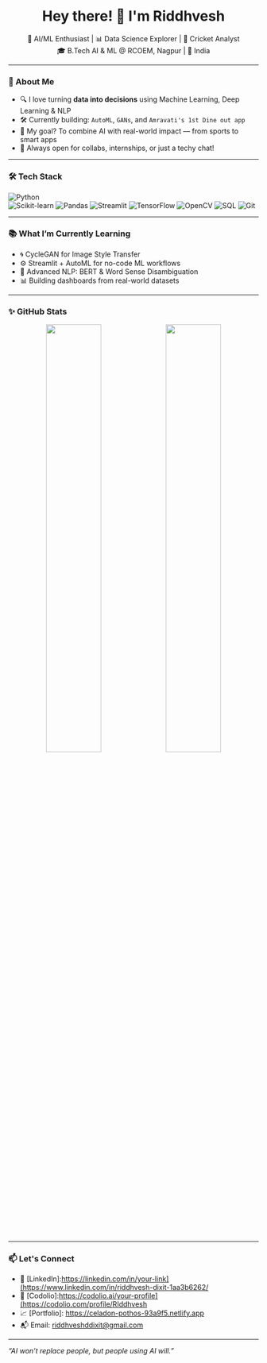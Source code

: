 <h1 align="center">Hey there! 👋 I'm Riddhvesh</h1>
<p align="center">
  🚀 AI/ML Enthusiast | 📊 Data Science Explorer | 🏏 Cricket Analyst<br>
  🎓 B.Tech AI & ML @ RCOEM, Nagpur | 📍 India
</p>

---

### 🧠 About Me

- 🔍 I love turning **data into decisions** using Machine Learning, Deep Learning & NLP  
- 🛠️ Currently building: `AutoML`, `GANs`, and `Amravati's 1st Dine out app`
- 🎯 My goal? To combine AI with real-world impact — from sports to smart apps  
- 💬 Always open for collabs, internships, or just a techy chat!

---

### 🛠️ Tech Stack

![Python](https://img.shields.io/badge/-Python-black?style=flat-square&logo=python)  
![Scikit-learn](https://img.shields.io/badge/-Scikit--learn-F7931E?style=flat-square&logo=scikit-learn&logoColor=white)
![Pandas](https://img.shields.io/badge/-Pandas-150458?style=flat-square&logo=pandas)
![Streamlit](https://img.shields.io/badge/-Streamlit-FF4B4B?style=flat-square&logo=streamlit&logoColor=white)
![TensorFlow](https://img.shields.io/badge/-TensorFlow-FF6F00?style=flat-square&logo=tensorflow)
![OpenCV](https://img.shields.io/badge/-OpenCV-5C3EE8?style=flat-square&logo=opencv)
![SQL](https://img.shields.io/badge/-SQL-4479A1?style=flat-square&logo=postgresql)
![Git](https://img.shields.io/badge/-Git-black?style=flat-square&logo=git)

---

### 📚 What I’m Currently Learning

- 🌀 CycleGAN for Image Style Transfer  
- ⚙️ Streamlit + AutoML for no-code ML workflows  
- 🧠 Advanced NLP: BERT & Word Sense Disambiguation  
- 📊 Building dashboards from real-world datasets

---

### ✨ GitHub Stats

<p align="center">
  <img src="https://github-readme-stats.vercel.app/api?username=riddhvesh&show_icons=true&theme=radical" width="47%" />
  <img src="https://github-readme-stats.vercel.app/api/top-langs/?username=riddhvesh&layout=compact&theme=radical&include_all_commits=true&count_private=true" width="47%" />
 
</p>

---

### 📫 Let's Connect

- 💼 [LinkedIn]:https://linkedin.com/in/your-link](https://www.linkedin.com/in/riddhvesh-dixit-1aa3b6262/  
- 🧠 [Codolio]:https://codolio.ai/your-profile](https://codolio.com/profile/RIddhvesh
- 📈 [Portfolio]: https://celadon-pothos-93a9f5.netlify.app
- 📬 Email: riddhveshddixit@gmail.com

---

_“AI won’t replace people, but people using AI will.”_
